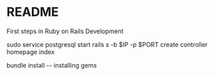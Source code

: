 # README

First steps in Ruby on Rails Development

sudo service postgresql start
rails s -b $IP -p $PORT
create controller homepage index

bundle install -- installing gems